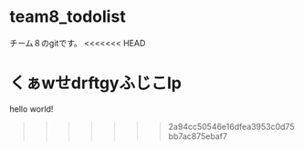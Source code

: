 # team8_todolist
チーム８のgitです。
<<<<<<< HEAD


くぁwせdrftgyふじこlp
=======
hello world!
>>>>>>> 2a94cc50546e16dfea3953c0d75bb7ac875ebaf7
